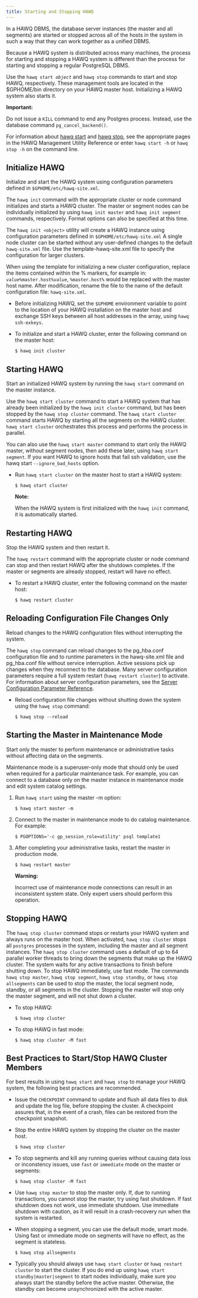 ```yaml
---
title: Starting and Stopping HAWQ
---
```


In a HAWQ DBMS, the database server instances \(the master and all segments\) are started or stopped across all of the hosts in the system in such a way that they can work together as a unified DBMS.

Because a HAWQ system is distributed across many machines, the process for starting and stopping a HAWQ system is different than the process for starting and stopping a regular PostgreSQL DBMS.

Use the `hawq start `*`object`* and `hawq stop` commands to start and stop HAWQ, respectively. These management tools are located in the $GPHOME/bin directory on your HAWQ master host. Initializing a HAWQ system also starts it.

**Important:**

Do not issue a `KILL` command to end any Postgres process. Instead, use the database command `pg_cancel_backend()`.

For information about [hawq start](/200/hawq/reference/cli/admin_utilities/hawqstart.html) and [hawq stop](/200/hawq/reference/cli/admin_utilities/hawqstop.html), see the appropriate pages in the HAWQ Management Utility Reference or enter `hawq start -h` or `hawq stop -h` on the command line.

## Initialize HAWQ <a id="task_g1y_xtm_s5"></a>

Initialize and start the HAWQ system using configuration parameters defined in `$GPHOME/etc/hawq-site.xml`.

The `hawq init` command with the appropriate cluster or node command initializes and starts a HAWQ cluster. The master or segment nodes can be individually initialized by using `hawq init master` and `hawq init segment` commands, respectively. Format options can also be specified at this time.

The `hawq init <object>` utility will create a HAWQ instance using configuration parameters defined in `$GPHOME/etc/hawq-site.xml` A single node cluster can be started without any user-defined changes to the default `hawq-site.xml` file. Use the template-hawq-site.xml file to specify the configuration for larger clusters.

When using the template for initializing a new cluster configuration, replace the items contained within the % markers, for example in: *`value`*`%master.host%`*`value`*, `%master.host%` would be replaced with the master host name. After modification, rename the file to the name of the default configuration file: `hawq-site.xml`.

-   Before initializing HAWQ, set the `$GPHOME` environment variable to point to the location of your HAWQ installation on the master host and exchange SSH keys between all host addresses in the array, using `hawq ssh-exkeys`.
-   To initialize and start a HAWQ cluster, enter the following command on the master host:

    ```
    $ hawq init cluster
    ```


## Starting HAWQ <a id="task_hkd_gzv_fp"></a>

Start an initialized HAWQ system by running the `hawq start` command on the master instance.

Use the `hawq start cluster` command to start a HAWQ system that has already been initialized by the `hawq init cluster` command, but has been stopped by the `hawq stop cluster` command. The `hawq start cluster` command starts HAWQ by starting all the segments on the HAWQ cluster. `hawq start cluster` orchestrates this process and performs the process in parallel.

You can also use the `hawq start master` command to start only the HAWQ master, without segment nodes, then add these later, using `hawq start segment`. If you want HAWQ to ignore hosts that fail ssh validation, use the hawq start `--ignore_bad_hosts` option. 

-   Run `hawq start cluster` on the master host to start a HAWQ system:

    ```
    $ hawq start cluster
    ```

    **Note:**

    When the HAWQ system is first initialized with the `hawq init` command, it is automatically started.


## Restarting HAWQ <a id="task_gpdb_restart"></a>

Stop the HAWQ system and then restart it.

The `hawq restart` command with the appropriate cluster or node command can stop and then restart HAWQ after the shutdown completes. If the master or segments are already stopped, restart will have no effect.

-   To restart a HAWQ cluster, enter the following command on the master host:

    ```
    $ hawq restart cluster
    ```


## Reloading Configuration File Changes Only <a id="task_upload_config"></a>

Reload changes to the HAWQ configuration files without interrupting the system.

The `hawq stop` command can reload changes to the pg\_hba.conf configuration file and to *runtime* parameters in the hawq-site.xml file and pg\_hba.conf file without service interruption. Active sessions pick up changes when they reconnect to the database. Many server configuration parameters require a full system restart \(`hawq restart cluster`\) to activate. For information about server configuration parameters, see the [Server Configuration Parameter Reference](/200/hawq/reference/guc/guc_config.html).

-   Reload configuration file changes without shutting down the system using the `hawq stop` command:

    ```
    $ hawq stop --reload
    ```


## Starting the Master in Maintenance Mode <a id="task_maint_mode"></a>

Start only the master to perform maintenance or administrative tasks without affecting data on the segments.

Maintenance mode is a superuser-only mode that should only be used when required for a particular maintenance task. For example, you can connect to a database only on the master instance in maintenance mode and edit system catalog settings.

1.  Run `hawq start` using the master -m option:

    ```
    $ hawq start master -m
    ```

2.  Connect to the master in maintenance mode to do catalog maintenance. For example:

    ```
    $ PGOPTIONS='-c gp_session_role=utility' psql template1
    ```
3.  After completing your administrative tasks, restart the master in production mode. 

    ```
    $ hawq restart master 
    ```

    **Warning:**

    Incorrect use of maintenance mode connections can result in an inconsistent system state. Only expert users should perform this operation.


## Stopping HAWQ <a id="task_gpdb_stop"></a>

The `hawq stop cluster` command stops or restarts your HAWQ system and always runs on the master host. When activated, `hawq stop cluster` stops all `postgres` processes in the system, including the master and all segment instances. The `hawq stop cluster` command uses a default of up to 64 parallel worker threads to bring down the segments that make up the HAWQ cluster. The system waits for any active transactions to finish before shutting down. To stop HAWQ immediately, use fast mode. The commands `hawq stop master`, `hawq stop segment`, `hawq stop standby`, or `hawq stop allsegments` can be used to stop the master, the local segment node, standby, or all segments in the cluster. Stopping the master will stop only the master segment, and will not shut down a cluster.

-   To stop HAWQ:

    ```
    $ hawq stop cluster
    ```

-   To stop HAWQ in fast mode:

    ```
    $ hawq stop cluster -M fast
    ```


## Best Practices to Start/Stop HAWQ Cluster Members <a id="task_tx4_bl3_h5"></a>

For best results in using `hawq start` and `hawq stop` to manage your HAWQ system, the following best practices are recommended.

-   Issue the `CHECKPOINT` command to update and flush all data files to disk and update the log file, before stopping the cluster. A checkpoint assures that, in the event of a crash, files can be restored from the checkpoint snapshot.

-   Stop the entire HAWQ system by stopping the cluster on the master host. 

    ```
    $ hawq stop cluster
    ```

-   To stop segments and kill any running queries without causing data loss or inconstency issues, use `fast` or `immediate` mode on the master or segments:

    ```
    $ hawq stop cluster -M fast
    ```

-   Use `hawq stop master` to stop the master only. If, due to running transactions, you cannot stop the master, try using fast shutdown. If fast shutdown does not work, use immediate shutdown. Use immediate shutdown with caution, as it will result in a crash-recovery run when the system is restarted.
-   When stopping a segment, you can use the default mode, smart mode. Using fast or immediate mode on segments will have no effect, as the segment is stateless.

    ```
    $ hawq stop allsegments
    ```
-	Typically you should always use `hawq start cluster` or `hawq restart cluster` to start the cluster. If you do end up using `hawq start standby|master|segment` to start nodes individually, make sure you always start the standby before the active master. Otherwise, the standby can become unsynchronized with the active master.
